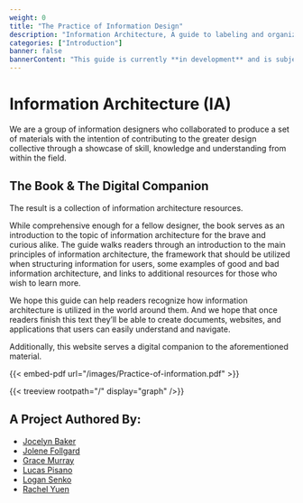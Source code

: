 ```yaml
---
weight: 0
title: "The Practice of Information Design"
description: "Information Architecture, A guide to labeling and organizing information in a way that makes sense to users"
categories: ["Introduction"]
banner: false
bannerContent: "This guide is currently **in development** and is subject to change without warning"
---
```

# Information Architecture (IA)

We are a group of information designers who collaborated to produce a set of materials with the intention of contributing to the greater design collective through a showcase of skill, knowledge and understanding from within the field.

## The Book & The Digital Companion

The result is a collection of information architecture resources.

While comprehensive enough for a fellow designer, the book serves as an introduction to the topic of information architecture for the brave and curious alike. The guide walks readers through an introduction to the main principles of information architecture, the framework that should be utilized when structuring information for users, some examples of good and bad information architecture, and links to additional resources for those who wish to learn more.

We hope this guide can help readers recognize how information architecture is utilized in the world around them. And we hope that once readers finish this text they’ll be able to create documents, websites, and applications that users can easily understand and navigate.

Additionally, this website serves a digital companion to the aforementioned material.    


{{< embed-pdf url="/images/Practice-of-information.pdf" >}}


{{< treeview
    rootpath="/"
    display="graph"
/>}}

## A Project Authored By:

* [Jocelyn Baker](https://jocelynbakerweb.com/index.php/portfolio/)
* [Jolene Follgard](https://jolenefollgard.myportfolio.com)
* [Grace Murray](https://www.linkedin.com/in/grace-murray-31405b209)
* [Lucas Pisano](https://ca.linkedin.com/in/lucas-pisano-b18b9619b)
* [Logan Senko](https://senkolo.xyz/)
* [Rachel Yuen](https://rachel-yuen.myportfolio.com/)